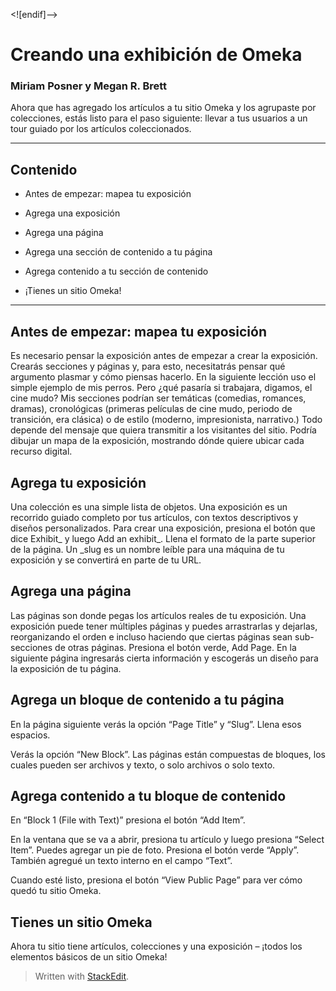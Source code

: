 ﻿
<!\[endif\]-->

# Creando una exhibición de Omeka

### Miriam Posner y Megan R. Brett

Ahora que has agregado los artículos a tu sitio Omeka y los agrupaste por colecciones, estás listo para el paso siguiente: llevar a tus usuarios a un tour guiado por los artículos coleccionados.
_______

## Contenido


* Antes de empezar: mapea tu exposición

* Agrega una exposición

* Agrega una página

* Agrega una sección de contenido a tu página

* Agrega contenido a tu sección de contenido

* ¡Tienes un sitio Omeka!
____________


## Antes de empezar: mapea tu exposición
Es necesario pensar la exposición antes de empezar a crear la exposición. Crearás secciones y páginas y, para esto, necesitatrás pensar qué argumento plasmar y cómo piensas hacerlo. En la siguiente lección uso el simple ejemplo de mis perros. Pero ¿qué pasaría si trabajara, digamos, el cine mudo? Mis secciones podrían ser temáticas (comedias, romances, dramas), cronológicas (primeras películas de cine mudo, periodo de transición, era clásica) o de estilo (moderno, impresionista, narrativo.) Todo depende del mensaje que quiera transmitir a los visitantes del sitio. Podría dibujar un mapa de la exposición, mostrando dónde quiere ubicar cada recurso digital.

## Agrega tu exposición

Una colección es una simple lista de objetos. Una exposición es un recorrido guiado completo por tus artículos, con textos descriptivos y diseños personalizados. Para crear una exposición, presiona el botón que dice Exhibit_ y luego Add an exhibit_. Llena el formato de la parte superior de la página. Un _slug es un nombre leíble para una máquina de tu exposición y se convertirá en parte de tu URL.

## Agrega una página

Las páginas son donde pegas los artículos reales de tu exposición. Una exposición puede tener múltiples páginas y puedes arrastrarlas y dejarlas, reorganizando el orden  e incluso haciendo que ciertas páginas sean sub-secciones de otras páginas.
Presiona el botón verde, Add Page. En la siguiente página ingresarás cierta información y escogerás un diseño para la exposición de tu página.

## Agrega un bloque de contenido a tu página
En la página siguiente verás la opción “Page Title” y “Slug”. Llena esos espacios.

Verás la opción “New Block”. Las páginas están compuestas de bloques, los cuales pueden ser archivos y texto, o solo archivos o solo texto.

## Agrega contenido a tu bloque de contenido

En “Block 1 (File with Text)” presiona el botón “Add Item”.

En la ventana que se va a abrir, presiona tu artículo y luego presiona “Select Item”. Puedes agregar un pie de foto. Presiona el botón verde “Apply”. También agregué un texto interno en el campo “Text”.

Cuando esté listo, presiona el botón “View Public Page” para ver cómo quedó tu sitio Omeka.

## Tienes un sitio Omeka
Ahora tu sitio tiene artículos, colecciones y una exposición – ¡todos los elementos básicos de un sitio Omeka!

> Written with [StackEdit](https://stackedit.io/).
